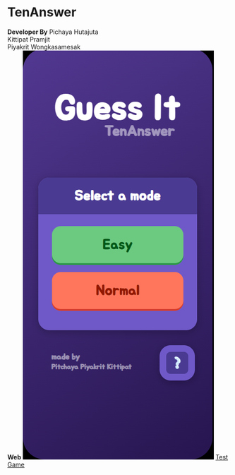 <h1>TenAnswer</h1>
<b>Developer By</b> Pichaya Hutajuta</br> Kittipat Pramjit </br> Piyakrit Wongkasamesak </br>
<b>Web</b>
<img src='./document/sample.png' alt='sample'></hr>
<a href = 'https://lightz1890.github.io/TenAnswer/index.html'>Test Game</a>